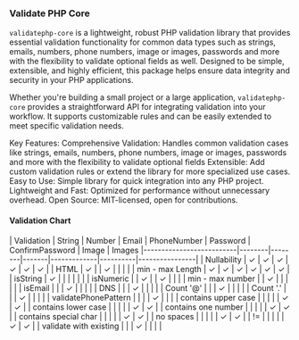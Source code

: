 ### Validate PHP Core

`validatephp-core` is a lightweight, robust PHP validation library that provides essential validation functionality for common data types such as strings, emails, numbers, phone numbers, image or images, passwords and more with the flexibility to validate optional fields as well. Designed to be simple, extensible, and highly efficient, this package helps ensure data integrity and security in your PHP applications.

Whether you're building a small project or a large application, `validatephp-core` provides a straightforward API for integrating validation into your workflow. It supports customizable rules and can be easily extended to meet specific validation needs.

Key Features:
Comprehensive Validation: Handles common validation cases like strings, emails, numbers, phone numbers, image or images, passwords and more with the flexibility to validate optional fields
Extensible: Add custom validation rules or extend the library for more specialized use cases.
Easy to Use: Simple library for quick integration into any PHP project.
Lightweight and Fast: Optimized for performance without unnecessary overhead.
Open Source: MIT-licensed, open for contributions.

#### Validation Chart
| Validation               | String | Number | Email | PhoneNumber | Password | ConfirmPassword | Image | Images
|--------------------------|--------|--------|-------|-------------|----------|----------------|
| Nullability             | ✓      | ✓      | ✓     | ✓           | ✓        | ✓              |
| HTML                    | ✓      |        | ✓     |             |          |                |
| min - max Length        | ✓      | ✓      | ✓     | ✓           | ✓        | ✓              |
| isString                | ✓      |        |       |             |          |                |
| isNumeric               |        | ✓      |       | ✓           |          |                |
| min - max number        |        | ✓      |       |             |          |                |
| isEmail                 |        |        | ✓     |             |          |                |
| DNS                     |        |        | ✓     |             |          |                |
| Count '@'               |        |        | ✓     |             |          |                |
| Count '.'               |        |        | ✓     |             |          |                |
| validatePhonePattern    |        |        |       | ✓           |          |                |
| contains upper case     |        |        |       |             | ✓        | ✓              |
| contains lower case     |        |        |       |             | ✓        | ✓              |
| contains one number     |        |        |       |             | ✓        | ✓              |
| contains special char   |        |        |       |             | ✓        | ✓              |
| no spaces               |        |        |       |             | ✓        | ✓              |
| !=                      |        |        |       |             | ✓        | ✓              |
| validate with existing  |        |        | ✓     |             |          |                |
